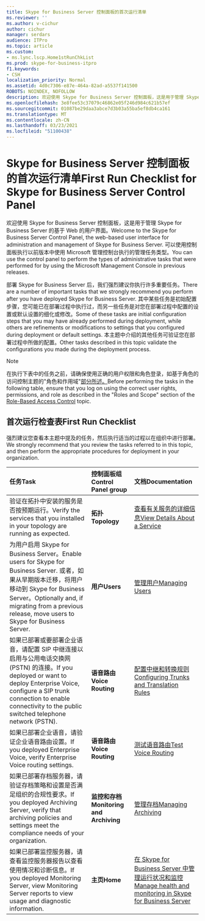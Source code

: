 ```yaml
---
title: Skype for Business Server 控制面板的首次运行清单
ms.reviewer: ''
ms.author: v-cichur
author: cichur
manager: serdars
audience: ITPro
ms.topic: article
ms.custom:
- ms.lync.lscp.Home1stRunChkList
ms.prod: skype-for-business-itpro
f1.keywords:
- CSH
localization_priority: Normal
ms.assetid: 4d0c7306-e87e-464a-82ad-a5537f141500
ROBOTS: NOINDEX, NOFOLLOW
description: 欢迎使用 Skype for Business Server 控制面板，这是用于管理 Skype for Business Server 的基于 Web 的用户界面。 可以使用控制面板执行以前版本中使用 Microsoft 管理控制台执行的管理任务类型。
ms.openlocfilehash: 3e8fee53c37079c46862e05f246d984c621b57ef
ms.sourcegitcommit: 01087be29daa3abce7d3b03a55ba5ef8db4ca161
ms.translationtype: MT
ms.contentlocale: zh-CN
ms.lasthandoff: 03/23/2021
ms.locfileid: "51100438"
---
```

# <a name="first-run-checklist-for-skype-for-business-server-control-panel"></a><span data-ttu-id="80f6b-104">Skype for Business Server 控制面板的首次运行清单</span><span class="sxs-lookup"><span data-stu-id="80f6b-104">First Run Checklist for Skype for Business Server Control Panel</span></span>

<span data-ttu-id="80f6b-105">欢迎使用 Skype for Business Server 控制面板，这是用于管理 Skype for Business Server 的基于 Web 的用户界面。</span><span class="sxs-lookup"><span data-stu-id="80f6b-105">Welcome to the Skype for Business Server Control Panel, the web-based user interface for administration and management of Skype for Business Server.</span></span> <span data-ttu-id="80f6b-106">可以使用控制面板执行以前版本中使用 Microsoft 管理控制台执行的管理任务类型。</span><span class="sxs-lookup"><span data-stu-id="80f6b-106">You can use the control panel to perform the types of administrative tasks that were performed for by using the Microsoft Management Console in previous releases.</span></span>

<span data-ttu-id="80f6b-107">部署 Skype for Business Server 后，我们强烈建议你执行许多重要任务。</span><span class="sxs-lookup"><span data-stu-id="80f6b-107">There are a number of important tasks that we strongly recommend you perform after you have deployed Skype for Business Server.</span></span> <span data-ttu-id="80f6b-108">其中某些任务是初始配置步骤，您可能已在部署过程中执行过，而另一些任务是对您在部署过程中配置的设置或默认设置的细化或修改。</span><span class="sxs-lookup"><span data-stu-id="80f6b-108">Some of these tasks are initial configuration steps that you may have already performed during deployment, while others are refinements or modifications to settings that you configured during deployment or default settings.</span></span> <span data-ttu-id="80f6b-109">本主题中介绍的其他任务可验证您在部署过程中所做的配置。</span><span class="sxs-lookup"><span data-stu-id="80f6b-109">Other tasks described in this topic validate the configurations you made during the deployment process.</span></span>

> [!NOTE]
> <span data-ttu-id="80f6b-110">在执行下表中的任务之前，请确保使用正确的用户权限和角色登录，如基于角色的访问控制主题的"角色和作用域"[部分所述。](/previous-versions/office/lync-server-2013/lync-server-2013-planning-for-role-based-access-control)</span><span class="sxs-lookup"><span data-stu-id="80f6b-110">Before performing the tasks in the following table, ensure that you log on using the correct user rights, permissions, and role as described in the "Roles and Scope" section of the [Role-Based Access Control](/previous-versions/office/lync-server-2013/lync-server-2013-planning-for-role-based-access-control) topic.</span></span>

## <a name="first-run-checklist"></a><span data-ttu-id="80f6b-111">首次运行检查表</span><span class="sxs-lookup"><span data-stu-id="80f6b-111">First Run Checklist</span></span>

<span data-ttu-id="80f6b-112">强烈建议您查看本主题中提及的任务，然后执行适当的过程以在组织中进行部署。</span><span class="sxs-lookup"><span data-stu-id="80f6b-112">We strongly recommend that you review the tasks referred to in this topic, and then perform the appropriate procedures for deployment in your organization.</span></span>

|<span data-ttu-id="80f6b-113">**任务**</span><span class="sxs-lookup"><span data-stu-id="80f6b-113">**Task**</span></span>|<span data-ttu-id="80f6b-114">**控制面板组**</span><span class="sxs-lookup"><span data-stu-id="80f6b-114">**Control Panel group**</span></span>|<span data-ttu-id="80f6b-115">**文档**</span><span class="sxs-lookup"><span data-stu-id="80f6b-115">**Documentation**</span></span>|
|:-----|:-----|:-----|
|<span data-ttu-id="80f6b-116">验证在拓扑中安装的服务是否按预期运行。</span><span class="sxs-lookup"><span data-stu-id="80f6b-116">Verify the services that you installed in your topology are running as expected.</span></span>  <br/> |<span data-ttu-id="80f6b-117">**拓扑**</span><span class="sxs-lookup"><span data-stu-id="80f6b-117">**Topology**</span></span> <br/> |[<span data-ttu-id="80f6b-118">查看有关服务的详细信息</span><span class="sxs-lookup"><span data-stu-id="80f6b-118">View Details About a Service</span></span>](/previous-versions/office/lync-server-2013/lync-server-2013-view-details-about-a-service) <br/> |
|<span data-ttu-id="80f6b-119">为用户启用 Skype for Business Server。</span><span class="sxs-lookup"><span data-stu-id="80f6b-119">Enable users for Skype for Business Server.</span></span> <span data-ttu-id="80f6b-120">或者，如果从早期版本迁移，将用户移动到 Skype for Business Server。</span><span class="sxs-lookup"><span data-stu-id="80f6b-120">Optionally and, if migrating from a previous release, move users to Skype for Business Server.</span></span>  <br/> |<span data-ttu-id="80f6b-121">**用户**</span><span class="sxs-lookup"><span data-stu-id="80f6b-121">**Users**</span></span> <br/> |[<span data-ttu-id="80f6b-122">管理用户</span><span class="sxs-lookup"><span data-stu-id="80f6b-122">Managing Users</span></span>](/previous-versions/office/lync-server-2013/lync-server-2013-user-accounts-enabled-for-lync-server) <br/> |
|<span data-ttu-id="80f6b-123">如果已部署或要部署企业语音，请配置 SIP 中继连接以启用与公用电话交换网 (PSTN) 的连接。</span><span class="sxs-lookup"><span data-stu-id="80f6b-123">If you deployed or want to deploy Enterprise Voice, configure a SIP trunk connection to enable connectivity to the public switched telephone network (PSTN).</span></span>  <br/> |<span data-ttu-id="80f6b-124">**语音路由**</span><span class="sxs-lookup"><span data-stu-id="80f6b-124">**Voice Routing**</span></span> <br/> |[<span data-ttu-id="80f6b-125">配置中继和转换规则</span><span class="sxs-lookup"><span data-stu-id="80f6b-125">Configuring Trunks and Translation Rules</span></span>](/previous-versions/office/lync-server-2013/lync-server-2013-configuring-trunks) <br/> |
|<span data-ttu-id="80f6b-126">如果已部署企业语音，请验证企业语音路由设置。</span><span class="sxs-lookup"><span data-stu-id="80f6b-126">If you deployed Enterprise Voice, verify Enterprise Voice routing settings.</span></span>  <br/> |<span data-ttu-id="80f6b-127">**语音路由**</span><span class="sxs-lookup"><span data-stu-id="80f6b-127">**Voice Routing**</span></span> <br/> |[<span data-ttu-id="80f6b-128">测试语音路由</span><span class="sxs-lookup"><span data-stu-id="80f6b-128">Test Voice Routing</span></span>](/previous-versions/office/lync-server-2013/lync-server-2013-test-voice-routing) <br/> |
|<span data-ttu-id="80f6b-129">如果已部署存档服务器，请验证存档策略和设置是否满足组织的合规性要求。</span><span class="sxs-lookup"><span data-stu-id="80f6b-129">If you deployed Archiving Server, verify that archiving policies and settings meet the compliance needs of your organization.</span></span>  <br/> |<span data-ttu-id="80f6b-130">**监控和存档**</span><span class="sxs-lookup"><span data-stu-id="80f6b-130">**Monitoring and Archiving**</span></span> <br/> |[<span data-ttu-id="80f6b-131">管理存档</span><span class="sxs-lookup"><span data-stu-id="80f6b-131">Managing Archiving</span></span>](/previous-versions/office/lync-server-2013/lync-server-2013-managing-archiving) <br/> |
|<span data-ttu-id="80f6b-132">如果已部署监控服务器，请查看监控服务器报告以查看使用情况和诊断信息。</span><span class="sxs-lookup"><span data-stu-id="80f6b-132">If you deployed Monitoring Server, view Monitoring Server reports to view usage and diagnostic information.</span></span>  <br/> |<span data-ttu-id="80f6b-133">**主页**</span><span class="sxs-lookup"><span data-stu-id="80f6b-133">**Home**</span></span> <br/> |[<span data-ttu-id="80f6b-134">在 Skype for Business Server 中管理运行状况和监控</span><span class="sxs-lookup"><span data-stu-id="80f6b-134">Manage health and monitoring in Skype for Business Server</span></span>](../../../manage/health-and-monitoring/health-and-monitoring.md) <br/> |